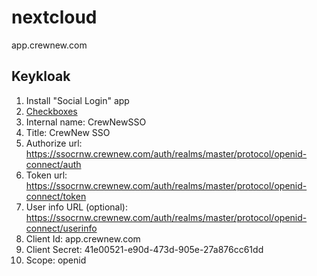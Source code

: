 # nextcloud

app.crewnew.com

## Keykloak

1. Install "Social Login" app
2. [Checkboxes](https://i.imgur.com/xgLBBKt.png)
3. Internal name: CrewNewSSO
4. Title: CrewNew SSO
5. Authorize url: https://ssocrnw.crewnew.com/auth/realms/master/protocol/openid-connect/auth
6. Token url: https://ssocrnw.crewnew.com/auth/realms/master/protocol/openid-connect/token
7. User info URL (optional): https://ssocrnw.crewnew.com/auth/realms/master/protocol/openid-connect/userinfo
8. Client Id: app.crewnew.com
9. Client Secret: 41e00521-e90d-473d-905e-27a876cc61dd
10. Scope: openid